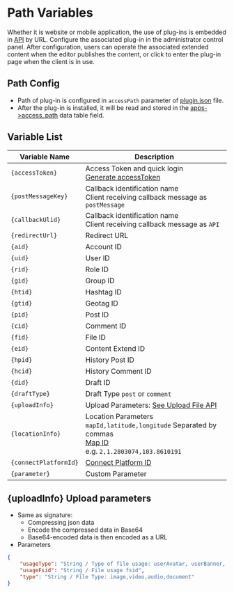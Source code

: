 # Path Variables

Whether it is website or mobile application, the use of plug-ins is embedded in [API](../../api/) by URL. Configure the associated plug-in in the administrator control panel. After configuration, users can operate the associated extended content when the editor publishes the content, or click to enter the plug-in page when the client is in use.

## Path Config

- Path of plug-in is configured in `accessPath` parameter of [plugin.json](https://docs.fresns.com/open-source/extensions/index.md#pluginjson-config-file) file.
- After the plug-in is installed, it will be read and stored in the [apps->access_path](https://docs.fresns.com/open-source/database/apps/apps.md) data table field.

## Variable List

| Variable Name | Description |
| --- | --- |
| `{accessToken}` | Access Token and quick login<br>[Generate accessToken](access-token.md) |
| `{postMessageKey}` | Callback identification name<br>Client receiving callback message as `postMessage` |
| `{callbackUlid}` | Callback identification name<br>Client receiving callback message as `API` |
| `{redirectUrl}` | Redirect URL |
| `{aid}` | Account ID |
| `{uid}` | User ID |
| `{rid}` | Role ID |
| `{gid}` | Group ID |
| `{htid}` | Hashtag ID |
| `{gtid}` | Geotag ID |
| `{pid}` | Post ID |
| `{cid}` | Comment ID |
| `{fid}` | File ID |
| `{eid}` | Content Extend ID |
| `{hpid}` | History Post ID |
| `{hcid}` | History Comment ID |
| `{did}` | Draft ID |
| `{draftType}` | Draft Type `post` or `comment` |
| `{uploadInfo}` | Upload Parameters: [See Upload File API](../../api/common/file-uploads.md) |
| `{locationInfo}` | Location Parameters `mapId,latitude,longitude` Separated by commas<br>[Map ID](../dictionary/maps.md)<br>e.g. `2,1.2803074,103.8610191` |
| `{connectPlatformId}` | [Connect Platform ID](https://docs.fresns.com/open-source/configs/dictionary/connects.html) |
| `{parameter}` | Custom Parameter |

## {uploadInfo} Upload parameters

- Same as signature:
    - Compressing json data
    - Encode the compressed data in Base64
    - Base64-encoded data is then encoded as a URL
- Parameters

```json
{
    "usageType": "String / Type of file usage: userAvatar, userBanner, conversationMessage, post, comment, postDraft, commentDraft",
    "usageFsid": "String / File usage fsid",
    "type": "String / File Type: image,video,audio,document"
}
```
